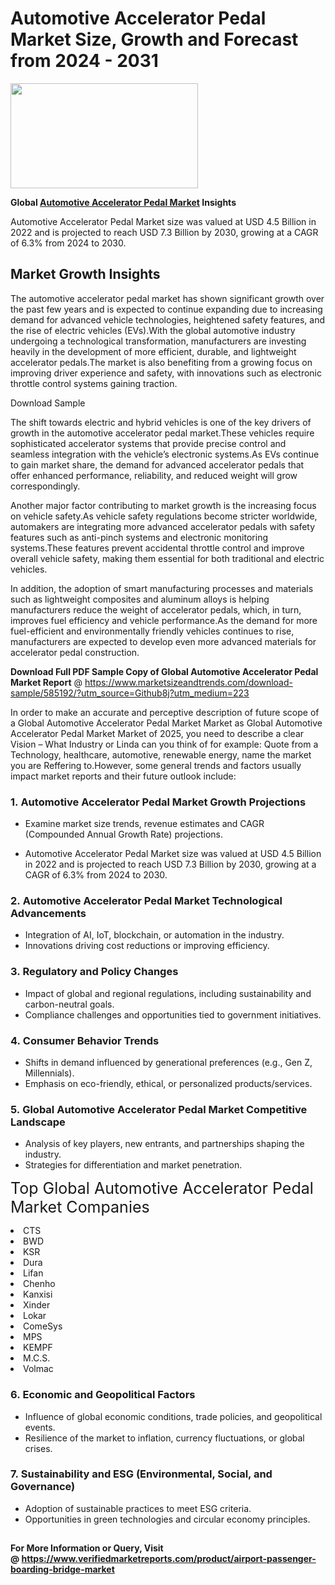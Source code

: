 <H1>Automotive Accelerator Pedal Market Size, Growth and Forecast from 2024 - 2031</H1><img class="aligncenter size-medium wp-image-584254" src="https://thirdeyenews.in/wp-content/uploads/2024/09/Global-Market-Research-300x168.jpeg" alt="" width="300" height="168" /><p><strong>Global&nbsp;<a href="https://www.marketsizeandtrends.com/download-sample/585192/?utm_source=Github8j?utm_medium=223">Automotive Accelerator Pedal Market</a> Insights</strong></p><p>Automotive Accelerator Pedal Market size was valued at USD 4.5 Billion in 2022 and is projected to reach USD 7.3 Billion by 2030, growing at a CAGR of 6.3% from 2024 to 2030.</p><p><h2>Market Growth Insights</h2> <p>The automotive accelerator pedal market has shown significant growth over the past few years and is expected to continue expanding due to increasing demand for advanced vehicle technologies, heightened safety features, and the rise of electric vehicles (EVs).With the global automotive industry undergoing a technological transformation, manufacturers are investing heavily in the development of more efficient, durable, and lightweight accelerator pedals.The market is also benefiting from a growing focus on improving driver experience and safety, with innovations such as electronic throttle control systems gaining traction.</p> <p>Download Sample</p> <p>The shift towards electric and hybrid vehicles is one of the key drivers of growth in the automotive accelerator pedal market.These vehicles require sophisticated accelerator systems that provide precise control and seamless integration with the vehicle’s electronic systems.As EVs continue to gain market share, the demand for advanced accelerator pedals that offer enhanced performance, reliability, and reduced weight will grow correspondingly.</p> <p>Another major factor contributing to market growth is the increasing focus on vehicle safety.As vehicle safety regulations become stricter worldwide, automakers are integrating more advanced accelerator pedals with safety features such as anti-pinch systems and electronic monitoring systems.These features prevent accidental throttle control and improve overall vehicle safety, making them essential for both traditional and electric vehicles.</p> <p>In addition, the adoption of smart manufacturing processes and materials such as lightweight composites and aluminum alloys is helping manufacturers reduce the weight of accelerator pedals, which, in turn, improves fuel efficiency and vehicle performance.As the demand for more fuel-efficient and environmentally friendly vehicles continues to rise, manufacturers are expected to develop even more advanced materials for accelerator pedal construction.</p> <p></p><p><span class=""><strong>Download Full PDF Sample Copy of Global Automotive Accelerator Pedal Market Report</strong> @ <a href="https://www.marketsizeandtrends.com/download-sample/585192/?utm_source=Github8j?utm_medium=223" target="_blank">https://www.marketsizeandtrends.com/download-sample/585192/?utm_source=Github8j?utm_medium=223</a></span></p><p>In order to make an accurate and perceptive description of future scope of a Global&nbsp;Automotive Accelerator Pedal Market Market as Global&nbsp;Automotive Accelerator Pedal Market Market of 2025, you need to describe a clear Vision &ndash; What Industry or Linda can you think of for example: Quote from a Technology, healthcare, automotive, renewable energy, name the market you are Reffering to.However, some general trends and factors usually impact market reports and their future outlook include:</p><h3>1.&nbsp;<strong>Automotive Accelerator Pedal Market Growth Projections</strong></h3><ul><li>Examine market size trends, revenue estimates and CAGR (Compounded Annual Growth Rate) projections.</li><li><p>Automotive Accelerator Pedal Market size was valued at USD 4.5 Billion in 2022 and is projected to reach USD 7.3 Billion by 2030, growing at a CAGR of 6.3% from 2024 to 2030.</p></li></ul><h3>2.&nbsp;<strong>Automotive Accelerator Pedal Market Technological Advancements</strong></h3><ul><li>Integration of AI, IoT, blockchain, or automation in the industry.</li><li>Innovations driving cost reductions or improving efficiency.</li></ul><h3>3.&nbsp;<strong>Regulatory and Policy Changes</strong></h3><ul><li>Impact of global and regional regulations, including sustainability and carbon-neutral goals.</li><li>Compliance challenges and opportunities tied to government initiatives.</li></ul><h3>4.&nbsp;<strong>Consumer Behavior Trends</strong></h3><ul><li>Shifts in demand influenced by generational preferences (e.g., Gen Z, Millennials).</li><li>Emphasis on eco-friendly, ethical, or personalized products/services.</li></ul><h3>5.&nbsp;<strong>Global Automotive Accelerator Pedal Market Competitive Landscape</strong></h3><ul><li>Analysis of key players, new entrants, and partnerships shaping the industry.</li><li>Strategies for differentiation and market penetration.</li></ul><p data-pm-slice="1 1 []"><span style="color: inherit; font-family: inherit; font-size: 25px;">Top Global Automotive Accelerator Pedal Market Companies</span></p><div class="" data-test-id=""><p><li>CTS</li><li> BWD</li><li> KSR</li><li> Dura</li><li> Lifan</li><li> Chenho</li><li> Kanxisi</li><li> Xinder</li><li> Lokar</li><li> ComeSys</li><li> MPS</li><li> KEMPF</li><li> M.C.S.</li><li> Volmac</li></p></div><h3>6.&nbsp;<strong>Economic and Geopolitical Factors</strong></h3><ul><li>Influence of global economic conditions, trade policies, and geopolitical events.</li><li>Resilience of the market to inflation, currency fluctuations, or global crises.</li></ul><h3>7.&nbsp;<strong>Sustainability and ESG (Environmental, Social, and Governance)</strong></h3><ul><li>Adoption of sustainable practices to meet ESG criteria.</li><li>Opportunities in green technologies and circular economy principles.</li></ul><h2><strong style="font-size: 14px;">For More Information or Query, Visit @&nbsp;</strong><a style="background-color: #ffffff; font-size: 14px;" href="https://www.marketsizeandtrends.com/report/automotive-accelerator-pedal-market/" target="_blank">https://www.verifiedmarketreports.com/product/airport-passenger-boarding-bridge-market</a></h2>